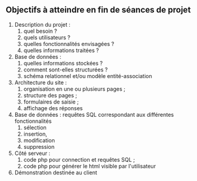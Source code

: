 ## Objectifs à atteindre en fin de séances de projet
1. Description du projet : 
    1. quel besoin ? 
    2. quels utilisateurs ? 
    3. quelles fonctionnalités envisagées ? 
    4. quelles informations traitées ? 
2. Base de données : 
    1. quelles informations stockées ? 
    2. comment sont-elles structurées ? 
    3. schéma relationnel et/ou modèle entité-association
3. Architecture du site : 
    1. organisation en une ou plusieurs pages ; 
    2. structure des pages ; 
    3. formulaires de saisie ; 
    4. affichage des réponses
4. Base de données : requêtes SQL correspondant aux différentes fonctionnalités 
    1. sélection
    2. insertion, 
    3. modification 
    4. suppression
5. Côté serveur : 
    1. code php pour connection et requêtes SQL ; 
    2. code php pour générer le html visible par l'utilisateur
6. Démonstration destinée au client
